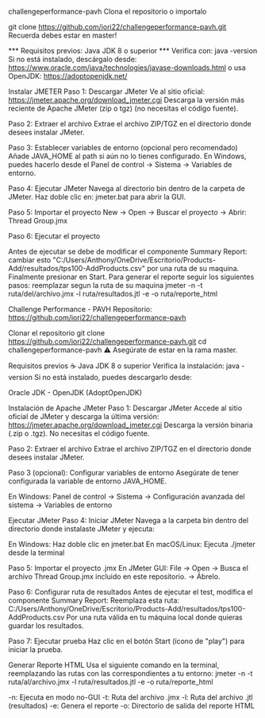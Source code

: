 challengeperformance-pavh
Clona el repositorio o importalo

git clone https://github.com/iori22/challengeperformance-pavh.git
Recuerda debes estar en master!

*** Requisitos previos: Java JDK 8 o superior *** Verifica con: java -version Si no está instalado, descárgalo desde: https://www.oracle.com/java/technologies/javase-downloads.html o usa OpenJDK: https://adoptopenjdk.net/

Instalar JMETER
Paso 1: Descargar JMeter Ve al sitio oficial: https://jmeter.apache.org/download_jmeter.cgi Descarga la versión más reciente de Apache JMeter (zip o tgz) (no necesitas el código fuente).

Paso 2: Extraer el archivo Extrae el archivo ZIP/TGZ en el directorio donde desees instalar JMeter.

Paso 3: Establecer variables de entorno (opcional pero recomendado) Añade JAVA_HOME al path si aún no lo tienes configurado. En Windows, puedes hacerlo desde el Panel de control → Sistema → Variables de entorno.

Paso 4: Ejecutar JMeter Navega al directorio bin dentro de la carpeta de JMeter. Haz doble clic en: jmeter.bat para abrir la GUI.

Paso 5: Importar el proyecto New -> Open -> Buscar el proyecto -> Abrir: Thread Group.jmx

Paso 6: Ejecutar el proyecto

Antes de ejecutar se debe de modificar el componente Summary Report: cambiar esto "C:/Users/Anthony/OneDrive/Escritorio/Products-Add/resultados/tps100-AddProducts.csv" por una ruta de su maquina.
Finalmente presionar en Start.
Para generar el reporte seguir los siguientes pasos: reemplazar segun la ruta de su maquina jmeter -n -t ruta/del/archivo.jmx -l ruta/resultados.jtl -e -o ruta/reporte_html




Challenge Performance - PAVH
Repositorio: https://github.com/iori22/challengeperformance-pavh

Clonar el repositorio
git clone https://github.com/iori22/challengeperformance-pavh.git
cd challengeperformance-pavh
⚠️ Asegúrate de estar en la rama master.

Requisitos previos
☕ Java JDK 8 o superior
Verifica la instalación: java -version
Si no está instalado, puedes descargarlo desde:

Oracle JDK - OpenJDK (AdoptOpenJDK)

Instalación de Apache JMeter
Paso 1: Descargar JMeter
Accede al sitio oficial de JMeter y descarga la última versión: https://jmeter.apache.org/download_jmeter.cgi
Descarga la versión binaria (.zip o .tgz). No necesitas el código fuente.

Paso 2: Extraer el archivo
Extrae el archivo ZIP/TGZ en el directorio donde desees instalar JMeter.

Paso 3 (opcional): Configurar variables de entorno
Asegúrate de tener configurada la variable de entorno JAVA_HOME.

En Windows: Panel de control → Sistema → Configuración avanzada del sistema → Variables de entorno

Ejecutar JMeter
Paso 4: Iniciar JMeter
Navega a la carpeta bin dentro del directorio donde instalaste JMeter y ejecuta:

En Windows: Haz doble clic en jmeter.bat
En macOS/Linux: Ejecuta ./jmeter desde la terminal

Paso 5: Importar el proyecto .jmx
En JMeter GUI: File → Open -> Busca el archivo Thread Group.jmx incluido en este repositorio. -> Ábrelo.

Paso 6: Configurar ruta de resultados
Antes de ejecutar el test, modifica el componente Summary Report:
Reemplaza esta ruta:
C:/Users/Anthony/OneDrive/Escritorio/Products-Add/resultados/tps100-AddProducts.csv
Por una ruta válida en tu máquina local donde quieras guardar los resultados.

Paso 7: Ejecutar prueba
Haz clic en el botón Start (ícono de "play") para iniciar la prueba.

Generar Reporte HTML
Usa el siguiente comando en la terminal, reemplazando las rutas con las correspondientes a tu entorno:
jmeter -n -t ruta/al/archivo.jmx -l ruta/resultados.jtl -e -o ruta/reporte_html

-n: Ejecuta en modo no-GUI
-t: Ruta del archivo .jmx
-l: Ruta del archivo .jtl (resultados)
-e: Genera el reporte
-o: Directorio de salida del reporte HTML
